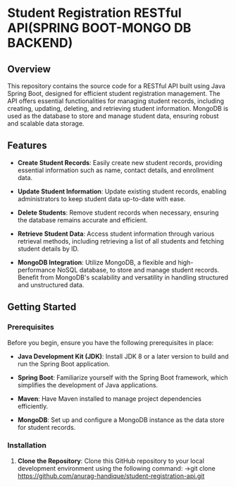 # Student Registration RESTful API(SPRING BOOT-MONGO DB BACKEND)

## Overview

This repository contains the source code for a RESTful API built using Java Spring Boot, designed for efficient student registration management. The API offers essential functionalities for managing student records, including creating, updating, deleting, and retrieving student information. MongoDB is used as the database to store and manage student data, ensuring robust and scalable data storage.

## Features

- **Create Student Records**: Easily create new student records, providing essential information such as name, contact details, and enrollment data.

- **Update Student Information**: Update existing student records, enabling administrators to keep student data up-to-date with ease.

- **Delete Students**: Remove student records when necessary, ensuring the database remains accurate and efficient.

- **Retrieve Student Data**: Access student information through various retrieval methods, including retrieving a list of all students and fetching student details by ID.

- **MongoDB Integration**: Utilize MongoDB, a flexible and high-performance NoSQL database, to store and manage student records. Benefit from MongoDB's scalability and versatility in handling structured and unstructured data.

## Getting Started

### Prerequisites

Before you begin, ensure you have the following prerequisites in place:

- **Java Development Kit (JDK)**: Install JDK 8 or a later version to build and run the Spring Boot application.

- **Spring Boot**: Familiarize yourself with the Spring Boot framework, which simplifies the development of Java applications.

- **Maven**: Have Maven installed to manage project dependencies efficiently.

- **MongoDB**: Set up and configure a MongoDB instance as the data store for student records.

### Installation

1. **Clone the Repository**: Clone this GitHub repository to your local development environment using the following command:
   ->git clone https://github.com/anurag-handique/student-registration-api.git

   
